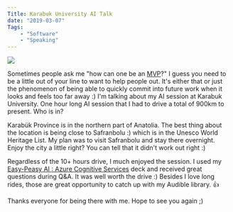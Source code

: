 ```yaml
---
Title: Karabuk University AI Talk
date: "2019-03-07" 
Tags: 
    - "Software"
    - "Speaking"
---
```


![](/media/2019/KAV_7191-edit.jpg)   

Sometimes people ask me "how can one be an [MVP](https://mvp.microsoft.com/)?" I guess you need to be a little out of your line to want to help people out. It's either that or just the phenomenon of being able to quickly commit into future work when it looks and feels too far away :) I'm talking about my AI session at Karabuk University. One hour long AI session that I had to drive a total of 900km to present. Who is in? 

Karabük Province is in the northern part of Anatolia. The best thing about the location is being close to Safranbolu :) which is in the Unesco World Heritage List. My plan was to visit Safranbolu and stay there overnight. Enjoy the city a little right? You can tell that it didn't work out right :)

Regardless of the 10+ hours drive, I much enjoyed the session. I used my [Easy-Peasy AI : Azure Cognitive Services](https://speakerdeck.com/daronyondem/easy-peasy-ai-azure-cognitive-services) deck and received great questions during Q&A. It was well worth the drive :) Besides I love long rides, those are great opportunity to catch up with my Audible library. 👍

Thanks everyone for being there with me. Hope to see you again ;)